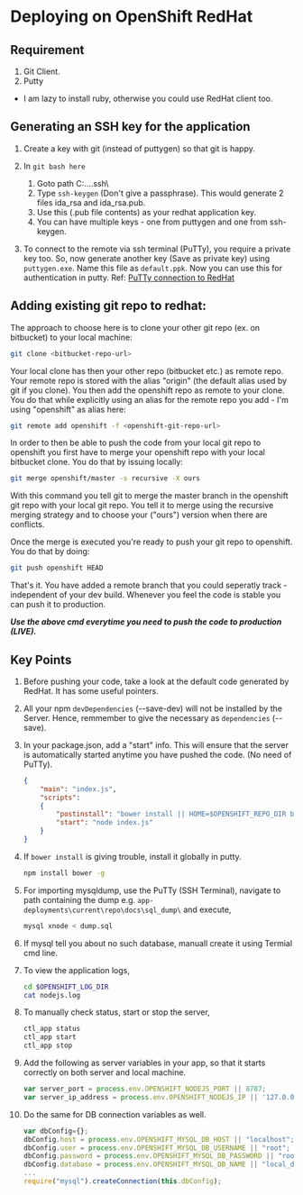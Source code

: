 # Deploying on OpenShift RedHat

## Requirement

1. Git Client.
2. Putty

* I am lazy to install ruby, otherwise you could use RedHat client too.

## Generating an SSH key for the application

1. Create a key with git (instead of puttygen) so that git is happy.

2. In `git bash here` 

	1. Goto path C:\...<user-name>\.ssh\
	2. Type `ssh-keygen` (Don't give a passphrase). This would generate 2 files ida_rsa and ida_rsa.pub.
	3. Use this (.pub file contents) as your redhat application key. 
	4. You can have multiple keys - one from puttygen and one from ssh-keygen.

3. To connect to the remote via ssh terminal (PuTTy), you require a private key too. So, now generate another key (Save as private key) using `puttygen.exe`. Name this file as `default.ppk`. Now you can use this for authentication in putty. Ref: [PuTTy connection to RedHat](https://developers.openshift.com/managing-your-applications/remote-connection.html#common-commands)

## Adding existing git repo to redhat:

The approach to choose here is to clone your other git repo (ex. on bitbucket) to your local machine:

```bash
git clone <bitbucket-repo-url>
```

Your local clone has then your other repo (bitbucket etc.) as remote repo. Your remote repo is stored with the alias "origin" (the default alias used by git if you clone). You then add the openshift repo as remote to your clone. You do that while explicitly using an alias for the remote repo you add - I'm using "openshift" as alias here:

```bash
git remote add openshift -f <openshift-git-repo-url>
```

In order to then be able to push the code from your local git repo to openshift you first have to merge your openshift repo with your local bitbucket clone. You do that by issuing locally:

```bash
git merge openshift/master -s recursive -X ours
```

With this command you tell git to merge the master branch in the openshift git repo with your local git repo. You tell it to merge using the recursive merging strategy and to choose your ("ours") version when there are conflicts.

Once the merge is executed you're ready to push your git repo to openshift. You do that by doing:

```bash
git push openshift HEAD
```

That's it. You have added a remote branch that you could seperatly track - independent of your dev build. Whenever you feel the code is stable you can push it to production.

**_Use the above cmd everytime you need to push the code to production (LIVE)._**

##  Key Points

1. Before pushing your code, take a look at the default code generated by RedHat. It has some useful pointers.

2. All your npm `devDependencies` (--save-dev) will not be installed by the Server. Hence, remmember to give the necessary as `dependencies` (--save).

3. In your package.json, add a "start" info. This will ensure that the server is automatically started anytime you have pushed the code. (No need of PuTTy).
    ```json
    {
	    "main": "index.js",
	    "scripts": 
	    {
	        "postinstall": "bower install || HOME=$OPENSHIFT_REPO_DIR bower install",
	        "start": "node index.js"
	    }
    }
    ```
    
4. If `bower install` is giving trouble, install it globally in putty.
    ```bash
    npm install bower -g
    ```
    
5. For importing mysqldump, use the PuTTy (SSH Terminal), navigate to path containing the dump e.g. `app-deployments\current\repo\docs\sql_dump\` and execute,
    ```bash
    mysql xnode < dump.sql
    ```
    
6. If mysql tell you about no such database, manuall create it using Termial cmd line.
7. To view the application logs,
    ```bash
    cd $OPENSHIFT_LOG_DIR
    cat nodejs.log
    ```
    
8. To manually check status, start or stop the server,
    ```bash
    ctl_app status
    ctl_app start
    ctl_app stop
    ```
    
9. Add the following as server variables in your app, so that it starts correctly on both server and local machine.
    ```javascript
    var server_port = process.env.OPENSHIFT_NODEJS_PORT || 8787;
    var server_ip_address = process.env.OPENSHIFT_NODEJS_IP || '127.0.0.1';
    ```
    
10. Do the same for DB connection variables as well.
    ```javascript
    var dbConfig={};
    dbConfig.host = process.env.OPENSHIFT_MYSQL_DB_HOST || "localhost";
    dbConfig.user = process.env.OPENSHIFT_MYSQL_DB_USERNAME || "root";
    dbConfig.password = process.env.OPENSHIFT_MYSQL_DB_PASSWORD || "root";
    dbConfig.database = process.env.OPENSHIFT_MYSQL_DB_NAME || "local_db_name";
    ...
    require("mysql").createConnection(this.dbConfig);
    ```
